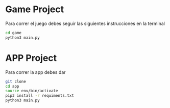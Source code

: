 # Game Project


Para correr el juego debes seguir las siguientes instrucciones en la terminal

```sh
cd game
python3 main.py
```

# APP Project


Para correr la app debes dar

```sh
git clone
cd app
source env/bin/activate
pip3 install -r requiments.txt
python3 main.py
```




